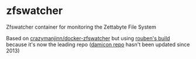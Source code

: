 # zfswatcher
Zfswatcher container for monitoring the Zettabyte File System

Based on [crazymanjinn/docker-zfswatcher](https://github.com/crazymanjinn/docker-zfswatcher) but using [rouben's build](https://github.com/rouben/zfswatcher) because it's now the leading repo ([damicon repo](https://github.com/damicon/zfswatcher) hasn't been updated since 2013)
